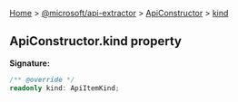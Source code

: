 [Home](./index) &gt; [@microsoft/api-extractor](./api-extractor.md) &gt; [ApiConstructor](./api-extractor.apiconstructor.md) &gt; [kind](./api-extractor.apiconstructor.kind.md)

## ApiConstructor.kind property


<b>Signature:</b>

```typescript
/** @override */
readonly kind: ApiItemKind;
```

